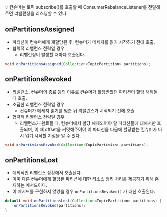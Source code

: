 
💡 컨슈머는 토픽 subscribe()를 호출할 때 ConsumerRebalanceListener를 전달해주면 리밸런싱을 리스닝할 수 있다.


## onPartitionsAssigned

- 파티션이 컨슈머에게 재할당된 후, 컨슈머가 메세지를 읽기 시작하기 전에 호출.
- 협력적 리밸런스 전략일 경우
	- 리밸런싱이 발생할 때마다 호출된다.
```java
void onPartitionsAssigned(Collection<TopicPartition> partitions);
```

## onPartitionsRevoked
- 리밸런스, 컨슈머의 종료 등의 이유로 컨슈머가 할당받았던 파티션이 할당 해제될 때 호출.
- 조급한 리밸런스 전략일 경우
	- 컨슈머가 메세지 읽기를 멈춘 뒤 리밸런스가 시작되기 전에 호출
- 협력적 리밸런스 전략일 경우
	- 리밸런스가 완료될 때, 컨슈머에서 할당 해제되어야 할 파티션들에 대해서만 호출되며, 이 때 offset을 커밋해주어야 이 파티션을 다음에 할당받는 컨슈머가 다시 읽기 시작할 지점을 알 수 있다.
```java
void onPartitionsRevoked(Collection<TopicPartition> partitions);
```

## onPartitionsLost

- 예외적인 리밸런스 상황에서 호출된다. 
- 이미 다른 컨슈머에게 할당된 파티션에 대한 리소스 정리 처리를 제공하기 위해 존재하는 메서드이다.
- 이 메서드를 구현하지 않았을 경우 `onPartitionsRevoked()` 가 대신 호출된다.

```java
default void onPartitionsLost(Collection<TopicPartition> partitions) {  
    onPartitionsRevoked(partitions);  
}
```

